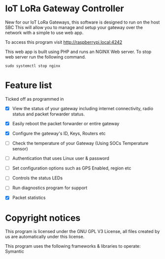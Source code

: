 # IoT LoRa Gateway Controller

New for our IoT LoRa Gateways, this software is designed to run on the host SBC
This will allow you to manage and setup your gateway over the network with a simple to use web app.

To access this program visit http://raspberrypi.local:4242

This web app is built using PHP and runs an NGINX Web server. To stop web server run the following command.
```
sudo systemctl stop nginx
```



# Feature list
Ticked off as programmed in
- [X] View the status of your gateway including internet connectivity, radio status and packet forwarder status.
- [X] Easily reboot the packet forwarder or entire gateway
- [X] Configure the gateway's ID, Keys, Routers etc
- [ ] Check the temperature of your Gateway (Using SOCs Temperature sensor)
- [ ] Authentication that uses Linux user & password
- [ ] Set configuration options such as GPS Enabled, region etc
- [ ] Controls the status LEDs
- [ ] Run diagnostics program for support
- [X] Packet statistics


# Copyright notices
This program is licensed under the GNU GPL V3 License, all files created by us are automatically under this license.

This program uses the following frameworks & libraries to operate:
Symantic
